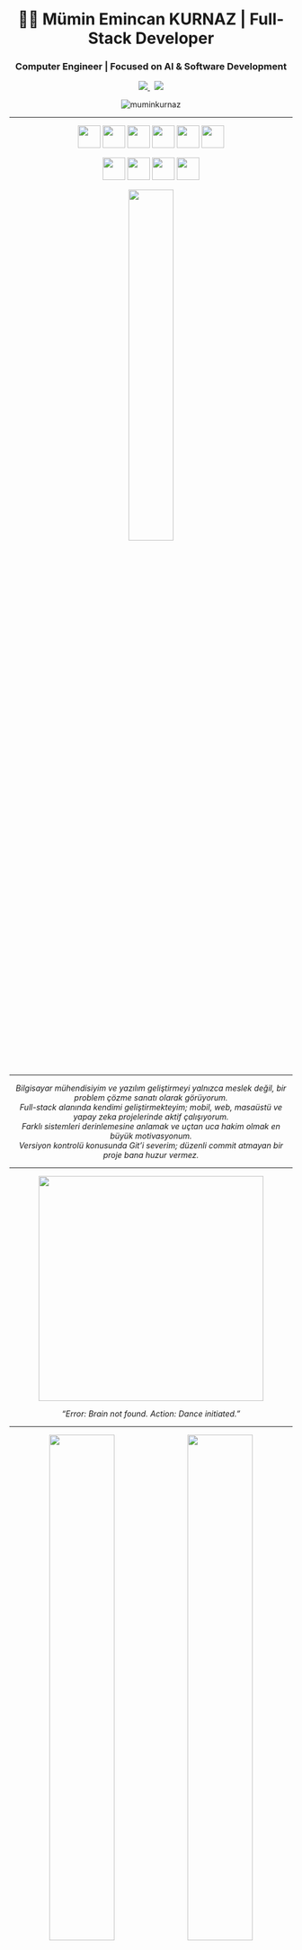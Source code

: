 <h1 align="center">👨‍💻 Mümin Emincan KURNAZ | Full-Stack Developer</h1>
<h3 align="center">Computer Engineer | Focused on AI & Software Development</h3>

<p align="center">
  <a href="https://www.linkedin.com/in/muminkurnaz/">
    <img src="https://img.shields.io/badge/LinkedIn-0077B5?style=flat&logo=linkedin&logoColor=white" />
  </a>
  &nbsp;
  <a href="mailto:mmnkrnz@gmail.com">
    <img src="https://img.shields.io/badge/Gmail-D14836?style=flat&logo=gmail&logoColor=white" />
  </a>
</p>

<p align="center">
  <img src="https://komarev.com/ghpvc/?username=muminkurnaz&label=Profil%20Görüntüleme&color=0e75b6&style=flat" alt="muminkurnaz" />
</p>

---

<p align="center">
  <img src="https://cdn.jsdelivr.net/gh/devicons/devicon/icons/python/python-original.svg" height="40"/>
  <img src="https://cdn.jsdelivr.net/gh/devicons/devicon/icons/csharp/csharp-original.svg" height="40"/>
  <img src="https://cdn.jsdelivr.net/gh/devicons/devicon/icons/flutter/flutter-original.svg" height="40"/>
  <img src="https://cdn.jsdelivr.net/gh/devicons/devicon/icons/react/react-original.svg" height="40"/>
  <img src="https://cdn.jsdelivr.net/gh/devicons/devicon/icons/cplusplus/cplusplus-original.svg" height="40"/>
  <img src="https://cdn.jsdelivr.net/gh/devicons/devicon/icons/dot-net/dot-net-original.svg" height="40"/>
</p>


<p align="center">
  <img src="https://cdn.jsdelivr.net/gh/devicons/devicon/icons/pytorch/pytorch-original.svg" height="40"/>
  <img src="https://cdn.jsdelivr.net/gh/devicons/devicon/icons/opencv/opencv-original.svg" height="40"/>
  <img src="https://www.vectorlogo.zone/logos/tensorflow/tensorflow-icon.svg" height="40"/>
  <img src="https://cdn.jsdelivr.net/gh/devicons/devicon/icons/numpy/numpy-original.svg" height="40"/>
</p>


<p align="center">
    <img src="https://github-readme-stats.vercel.app/api/top-langs/?username=muminkurnaz&layout=compact&theme=github_dark&hide_border=true" width="40%" />

</p>


---

<p align="center">
  <em>
    Bilgisayar mühendisiyim ve yazılım geliştirmeyi yalnızca meslek değil, bir problem çözme sanatı olarak görüyorum. <br>
    Full-stack alanında kendimi geliştirmekteyim; mobil, web, masaüstü ve yapay zeka projelerinde aktif çalışıyorum. <br>
    Farklı sistemleri derinlemesine anlamak ve uçtan uca hakim olmak en büyük motivasyonum. <br>
    Versiyon kontrolü konusunda Git’i severim; düzenli commit atmayan bir proje bana huzur vermez.
  </em>
</p>

---

<p align="center">
  <img src="https://media.giphy.com/media/MT5UUV1d4CXE2A37Dg/giphy.gif" width="400"/>
</p>

<p align="center">
  <em>“Error: Brain not found. Action: Dance initiated.”</em>
</p>

---

<div align="center">

  <img src="https://github-readme-stats.vercel.app/api?username=muminkurnaz&show_icons=true&theme=github_dark&hide_border=true" width="48%" />  
  <img src="https://streak-stats.demolab.com?user=muminkurnaz&theme=highcontrast&hide_border=true&mode=weekly&card_width=360" width="48%" />

  <br><br>

  <img src="https://github-readme-stats.vercel.app/api/top-langs/?username=muminkurnaz&layout=compact&theme=github_dark&hide_border=true" width="40%" />

</div>

---


### 🧘‍♂️ Geliştirici Felsefem

> "Kod yazmak bir ihtiyaç değil, **yaşam tarzıdır**."  
> – Ben, bir bug çözüp derleyince ruhu temizlenen yazılımcı

<p align="center"><em>Push’lamayan coder’a developer denmez. 😄</em></p>
